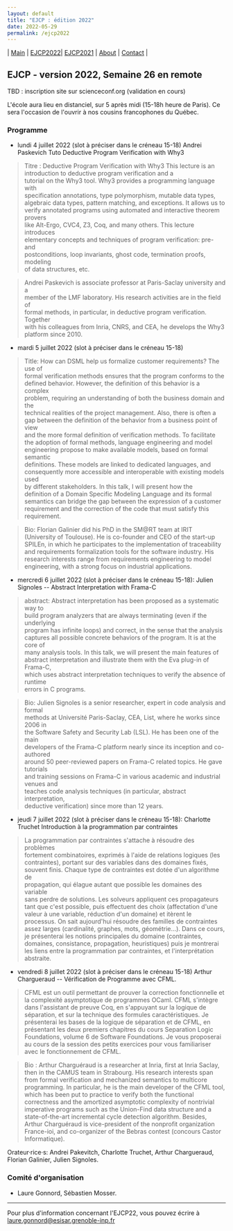 ```yaml
---
layout: default
title: "EJCP : édition 2022"
date: 2022-05-29
permalink: /ejcp2022
---
```


| [Main](./index) | [EJCP2022](./ejcp2022)| [EJCP2021](./ejcp2021) | [About](./about) | [Contact](./contact) |


## EJCP - version 2022, Semaine 26  en remote

TBD : inscription site sur scienceconf.org (validation en cours)

L'école aura lieu en distanciel, sur 5 après midi (15-18h heure de Paris). Ce sera l'occasion de l'ouvrir à nos cousins francophones du Québec.

### Programme

* lundi 4 juillet 2022 (slot à préciser dans le créneau 15-18) Andrei Paskevich Tuto Deductive Program Verification with Why3

>   Titre : Deductive Program Verification with Why3 
>   This lecture is an introduction to deductive program verification and a     
>   tutorial on the Why3 tool. Why3 provides a programming language with         
>   specification annotations, type polymorphism, mutable data types,            
>   algebraic data types, pattern matching, and exceptions. It allows us to      
>   verify annotated programs using automated and interactive theorem provers    
>   like Alt-Ergo, CVC4, Z3, Coq, and many others. This lecture introduces       
>   elementary concepts and techniques of program verification: pre- and         
>   postconditions, loop invariants, ghost code, termination proofs, modeling    
>   of data structures, etc.                                                     

>   Andrei Paskevich is associate professor at Paris-Saclay university and a     
>   member of the LMF laboratory. His research activities are in the field of    
>   formal methods, in particular, in deductive program verification. Together   
>   with his colleagues from Inria, CNRS, and CEA, he develops the Why3          
>   platform since 2010. 



* mardi 5 juillet 2022 (slot à préciser dans le créneau 15-18)

> Title: How can DSML help us formalize customer requirements? The use of      
>  formal verification methods ensures that the program conforms to the      
>  defined behavior. However, the definition of this behavior is a complex      
>  problem, requiring an understanding of both the business domain and the      
>  technical realities of the project management. Also, there is often a     
>  gap between the definition of the behavior from a business point of view     
>  and the more formal definition of verification methods. To facilitate     
>  the adoption of formal methods, language engineering and model         
>  engineering propose to make available models, based on formal semantic       
>  definitions. These models are linked to dedicated languages, and       
>  consequently more accessible and interoperable with existing models used     
>  by different stakeholders. In this talk, I will present how the        
>  definition of a Domain Specific Modeling Language and its formal       
>  semantics can bridge the gap between the expression of a customer      
>  requirement and the correction of the code that must satisfy this      
>  requirement. 
	 
	 
>  Bio: Florian Galinier did his PhD in the SM@RT team at IRIT     
>  (University of Toulouse). He is co-founder and CEO of the start-up        
>  SPILEn, in which he participates to the implementation of traceability       
>  and requirements formalization tools for the software industry. His       
>  research interests range from requirements engineering to model        
>  engineering, with a strong focus on industrial applications.
	 
	 


* mercredi 6 juillet 2022 (slot à préciser dans le créneau 15-18): Julien Signoles -- Abstract Interpretation with Frama-C 
                                                                   
     
> abstract: Abstract interpretation has been proposed as a systematic way to      
> build program analyzers that are always terminating (even if the underlying     
> program has infinite loops) and correct, in the sense that the analysis         
> captures all possible concrete behaviors of the program. It is at the core of    
> many analysis tools. In this talk, we will present the main features of         
> abstract interpretation and illustrate them with the Eva plug-in of Frama-C,    
> which uses abstract interpretation techniques to verify the absence of runtime  
> errors in C programs.     

                              
							  
> Bio: Julien Signoles is a senior researcher, expert in code analysis and formal      
> methods at Université Paris-Saclay, CEA, List, where he works since 2006 in     
> the Software Safety and Security Lab (LSL). He has been one of the main         
> developers of the Frama-C platform nearly since its inception and co-authored   
> around 50 peer-reviewed papers on Frama-C related topics. He gave tutorials     
> and training sessions on Frama-C in various academic and industrial venues and  
> teaches code analysis techniques (in particular, abstract interpretation,       
> deductive verification) since more than 12 years.    


* jeudi 7 juillet 2022 (slot à préciser dans le créneau 15-18): Charlotte Truchet Introduction à la programmation par contraintes

> La programmation par contraintes s'attache à résoudre des problèmes                                 
> fortement combinatoires, exprimés à l'aide de relations logiques (les                               
>       contraintes), portant sur des variables dans des domaines fixés,                                    
>       souvent finis. Chaque type de contraintes est dotée d'un algorithme de                              
>       propagation, qui élague autant que possible les domaines des variable                               
>       sans perdre de solutions. Les solveurs appliquent ces propagateurs                                  
>       tant que c'est possible, puis effectuent des choix (affectation d'une                               
>       valeur à une variable, réduction d'un domaine) et itèrent le                                        
>       processus. On sait aujourd'hui résoudre des familles de contraintes                                 
>       assez larges (cardinalité, graphes, mots, géométrie…). Dans ce cours,                               
>       je présenterai les notions principales du domaine (contraintes,                                     
>       domaines, consistance, propagation, heuristiques) puis je montrerai                                 
>       les liens entre la programmation par contraintes, et l'interprétation                               
>       abstraite. 




* vendredi 8 juillet 2022 (slot à préciser dans le créneau 15-18) Arthur Chargueraud -- Vérification de Programme avec CFML. 


>CFML est un outil permettant de prouver la correction fonctionnelle et
>la complexité asymptotique de programmes OCaml. CFML s'intègre dans
>l'assistant de preuve Coq, en s'appuyant sur la logique de séparation,
>et sur la technique des formules caractéristiques. Je présenterai les
>bases de la logique de séparation et de CFML, en présentant les deux
>premiers chapitres du cours Separation Logic Foundations, volume 6 de
>Software Foundations. Je vous proposerai au cours de la session des
>petits exercices pour vous familiariser avec le fonctionnement de
>CFML.



> Bio : Arthur Charguéraud is a researcher at Inria, first at Inria Saclay,
> then in the CAMUS team in Strabourg. His research interests span from
> formal verification and mechanized semantics to multicore
> programming. In particular, he is the main developer of the CFML tool,
> which has been put to practice to verify both the functional
> correctness and the amortized asymptotic complexity of nontrivial
>imperative programs such as the Union-Find data structure and a
>state-of-the-art incremental cycle detection algorithm. Besides,
>Arthur Charguéraud is vice-president of the nonprofit organization
>France-ioi, and co-organizer of the Bebras contest (concours Castor
>Informatique).



Orateur·rice·s:  Andrei Pakevitch, Charlotte Truchet, Arthur Chargueraud, Florian Galinier, Julien Signoles.


### Comité d'organisation
 * Laure Gonnord, Sébastien Mosser.
---
Pour plus d'information concernant l'EJCP22, vous pouvez écrire à
 [laure.gonnord@esisar.grenoble-inp.fr](mailto:laure.gonnord@esisar.grenoble-inp.fr)
